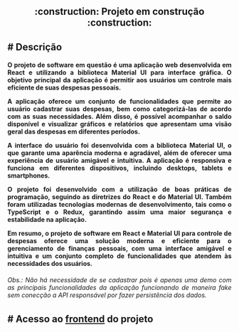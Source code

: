 <h2 align="center"> 
    :construction:  Projeto em construção  :construction:
</h2>

<h2 align="left"> 
# Descrição 
</h2>

<h4 align="justify">     
 O projeto de software em questão é uma aplicação web desenvolvida em React e utilizando a biblioteca Material UI para interface gráfica. O objetivo principal da aplicação é permitir aos usuários um controle mais eficiente de suas despesas pessoais.

A aplicação oferece um conjunto de funcionalidades que permite ao usuário cadastrar suas despesas, bem como categorizá-las de acordo com as suas necessidades. Além disso, é possível acompanhar o saldo disponível e visualizar gráficos e relatórios que apresentam uma visão geral das despesas em diferentes períodos.

A interface do usuário foi desenvolvida com a biblioteca Material UI, o que garante uma aparência moderna e agradável, além de oferecer uma experiência de usuário amigável e intuitiva. A aplicação é responsiva e funciona em diferentes dispositivos, incluindo desktops, tablets e smartphones.

O projeto foi desenvolvido com a utilização de boas práticas de programação, seguindo as diretrizes do React e do Material UI. Também foram utilizadas tecnologias modernas de desenvolvimento, tais como o TypeScript e o Redux, garantindo assim uma maior segurança e estabilidade na aplicação.

Em resumo, o projeto de software em React e Material UI para controle de despesas oferece uma solução moderna e eficiente para o gerenciamento de finanças pessoais, com uma interface amigável e intuitiva e um conjunto completo de funcionalidades que atendem às necessidades dos usuários.
</h4>

<h6 align="justify">
    Obs.: Não há necessidade de se cadastrar pois é apenas uma demo com as principais funcionalidades da aplicação funcionando de maneira fake sem conecção a API responsável por fazer persistência dos dados.
</h6>
<h2 align="left"> 
# Acesso ao <a href="https://despesas-pessoasis-aws.d26q19cgt5w2n4.amplifyapp.com/" target="_blank" >frontend</a> do projeto
</h2>
